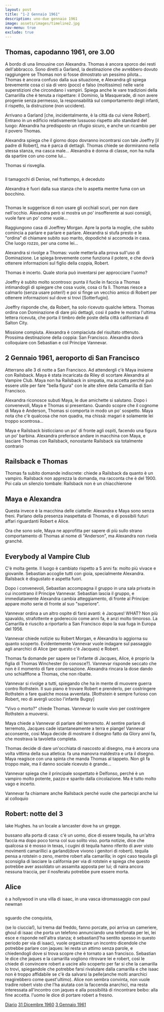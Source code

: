 ```yaml
---
layout: post
title: "1-2 Gennaio 1961"
description: uno-due gennaio 1961
image: assets/images/timeline2.jpg
nav-menu: true
exclude: true
---
```


## Thomas, capodanno 1961, ore 3.00

A bordo di una limousine con Alexandra. Thomas è ancora sporco dei resti dell'abbracco. Sono diretti a Garland, la destinazione che avrebbero dovuto raggiungere se Thomas non si fosse dimostrato un pessimo pilota...
Thomas è ancora confuso dalla sua situazione, e Alexandra gli spiega brevemente cosa ci sia di vero (poco) e falso (moltissimo) nelle varie superstizioni che circondano i vampiri. Spiega anche le vare tradizioni della Camariilla che è tenuta a rispettare: il Dominio, la Masquerade, di non avere progenie senza permesso, la responsabilità sul  comportamento degli infanti, il rispetto, la distruzione (non uccidere).

Arrivano a Garland [che, incidentalmente, è la città da cui viene Robert].
Entrano in un edificio relativamente lussuoso rispetto allo standard del luogo: Alexandra ha predisposto un rifugio sicuro, e anche un ricambio per il povero Thomas.

Alexandra spiega che il giorno dopo dovranno incontrarsi con tale Joeffry [il padre di Robert], ma è parca di dettagli. Thomas chiede se dormiranno nella stessa stanza, ma casca male... Alexandra è donna di classe, non ha nulla da spartire con uno come lui...

Thomas si risveglia.

<span class="image fit"><img src="http://telegra.ph/file/3e02210a16f994c750f60.png" alt="" /></span>

Il tamagochi di Denise, nel frattempo, è deceduto

Alexandra è fuori dalla sua stanza che lo aspetta mentre fuma con un bocchino.

<span class="image fit"><img src="http://telegra.ph/file/a1bfb5d5cb0c8b8f8852a.png" alt="" /></span> 

Thomas le suggerisce di non usare gli occhiali scuri, per non dare nell'occhio. Alexandra però si mostra un po' insofferente ai suoi consigli, vuole fare un po' come vuole...

Raggiungono casa di Joeffrey Morgan. Apre la porta la moglie, che subito comincia a parlare e parlare e parlare. Alexandra si stufa presto e le "ordina" di chiamare subito suo marito, dopodiché si accomoda in casa.
Che luogo rozzo, per una come lei...

Alexandra si rivolge a Thomas: vuole metterla alla prova sull'uso di Dominazione. Le spiega brevemente come funziona il potere, e che dovrà ottenere informazioni sul figlio della coppia, Robert.

Thomas è incerto. Quale storia può inventarsi per approcciare l'uomo?

Joeffry è subito molto scontroso: punta il fucile in faccia a Thomas intimandogli di spiegare che cosa vuole, cosa ci fa lì. Thomas riesce a calmarlo (senza usare poteri!) e poi si finge un vecchio amico di Robert per ottenere informazioni sul dove si trovi [Sotterfugio].

Joeffry risponde che, da Robert, ha solo ricevuto qualche lettera. Thomas ordina con Dominazione di dare più dettagli, così il padre le mostra l'ultima lettera ricevuta, che porta il timbro delle poste della città californiana di Salton City.

Missione compiuta. Alexandra è compiaciuta del risultato ottenuto.
Prossima destinazione della coppia: San Francisco. Alexandra dovrà colloquiare con Sebastian e col Principe Vannevar.

## 2 Gennaio 1961, aeroporto di San Francisco

Atterrano alle 3 di notte a San Francisco. Ad attendergli c'è Maya insieme con Railsback. Maya è stata incaricata da Riley di scortare Alexandra al Vampire Club.
Maya non ha Railsback in simpatia, ma accetta perché può essere utile per fare "bella figura" con le alte sfere della Camarilla di San Francisco.

Alexandra riconosce subuti Maya, le due amichette si salutano. Dopo i convenevoli, Maya e Thomas si presentano.
Quando scopre che il cognome di Maya è Anderson, Thomas si comporta in modo un po' sospetto. Maya nota che c'è qualcosa che non quadra, ma chissà: magari è solamente lei troppo scontrosa...

Maya e Railsback bisticciano un po' di fronte agli ospiti, facendo una figura un po' barbina. Alexandra preferisce andare in macchina con Maya, e lasciare Thomas con Railsback, nonostante Railsback sia totalmente contrario

## Railsback e Thomas

Thomas fa subito domande indiscrete: chiede a Railsback da quanto è un vampiro. Railsback non apprezza la domanda, ma racconta che è del 1900.
Poi cala un silenzio tombale: Railsback non è un chiacchierone

## Maya e Alexandra

Questa invece è la macchina delle ciattelle: Alexandra e Maya sono senza freni. Parlano della presenza inaspettata di Thomas, e di possibili futuri affari riguardanti Robert e Alice.

Ora che sono sole, Maya ne approfitta per sapere di più sullo strano comportamento di Thomas al nome di "Anderson", ma Alexandra non rivela granché.

## Everybody al Vampire Club

C'è molta gente. Il luogo è cambiato rispetto a 5 anni fa: molto più vivace e giovanile.
Sebastian accoglie tutti con gioia, specialmente Alexandra. Railsback è disgustato e aspetta fuori.

Dopo i convenevoli, Sebastian accompagna il gruppo in una sala privata in cui incontrano il Principe Vannevar. Sebastian lascia il gruppo, e immediatamente Alexandra cambia atteggiamento, di fronte al Principe: appare molto serie di fronte al suo "superiore".

Vannevar ordina a un altro ospite di farsi avanti: è Jacques! WHAT? Non più spavaldo, strafottente e godereccio come anni fa, è anzi molto timoroso. La Camarilla è riuscito a riportarlo a San Francisco dopo la sua fuga in Europa del 1956.

Vannevar chiede notizie su Robert Morgan, e Alexandra lo aggiorna su quanto scoperto.
Evidentemente Vannevar vuole indagare sul passaggio agli anarchici di Alice (per questo c'è Jacques) e Robert.

Thomas fa domande per sapere se l'infante di Jacques, Alice, è proprio la figlia di Thomas Winchester (lo conosce?). Vannevar risponde seccato che non è il momento di fare conversazione. Alexandra rincara la dose dando uno schiafffone a Thomas, che non ribatte.

Vannevar si rivolge a tutti, spiegando che ha in mente di muovere guerra contro Rothstein. Il suo piano è trovare Robert e prenderlo, per costringere Rothstein a fare qualche mossa avventata. [Rothstein è sempre furioso con Robert, reo di avergli ucciso l'infante Bugsy]

"Vivo o morto?" chiede Thomas. Vannevar lo vuole vivo per costringere Rothstein a muoversi.

Maya chiede a Vannevar di parlare del terremoto. Al sentire parlare di terremoto, Jacques cade istantaneamente a terra e piange!
Vannevar acconsente, così Maya decide di mostrare il disegno fatto da Glory anni fa, che mostrava la tavoletta completa.

Thomas decide di dare un'occhiata di nascosto al disegno, ma è ancora una volta vittima della sua atletica: fa una manovra maldestra e urta il disegno. Maya reagisce con una spinta che manda Thomas al tappeto. Non gli fa troppo male, ma il danno sociale ricevuto è grande...

Vannevar spiega che il principale sospettato è Delfonso, perché è un vampiro molto potente, pazzo e sparito dalla circolazione. Ma è tutto molto vago e incerto.

Vannevar fa chiamare anche Railsback perché vuole che partecipi anche lui al colloquio


## Robert: notte del 3

lake Hughes. ha un locale a lancaster dove ha un gregge.

bussano alla porta di casa: c'è un uomo, dice di essere tequila, ha un'altra faccia ma dopo poco torna col suo solito viso. porta notizie, dice che qualcosa si è mosso in texas, i cugini di tequila hanno riferito di aver visto movimenti camarillici a garland(dove vivono i genitori di robert). tequila pensa a rotstein o zeno, mentre robert alla camarilla; in ogni caso tequila gli sconsiglia di lasciare la california per via di rotstein e spiega che questo potrebbe aver assoldato un assamita apposta per lui; di naira ancora nessuna traccia, per il nosferatu potrebbe pure essere morta.


## Alice

è a hollywood in una villa di isaac, in una vasca idromassaggio con paul newman

<span class="image fit"><img src="http://telegra.ph/file/3661fab355975fe9f20b2.png" alt="" /></span> 

sguardo che conquista,

(se lo ciuccia!), lui trema dal freddo, fanno porcate, poi arriva un cameriere, ghoul di isaac che porta un telefono annunciando una telefonata per lei, lei esce e risponde nell'altra stanza; è sebastian(l'ha sentito spesso in questo periodo per via di isaac), vuole organizzare un incontro dicendole che potrebbe parlare con jaques: lei resta un attimo senza parole, e chiedendogli dove si trova scopre che è tornato a san francisco. Sebastian le dice che jaques e la camarilla vogliono ritrovare lei e robert, così le chiede di convincere robert a uscire allo scoperto per far si che la camarilla lo trovi, spiegandole che potrebbe farsi rivalutare dalla camarilla e che isaac non è troppo affidabile se c'è da salvarsi la pelle(anche molti anarchici reagirebbero come quest'ultimo). Alice non sembra convinta, non vuole tradire robert visto che l'ha aiutata con la faccenda anarchici, ma resta interessata all'incontro con jaques e alla possibilità di rincontrare beibo: alla fine accetta. l'uomo le dice di portare robert a fresno.

<a href="http://xabacadabra.com/cursed-legacy/diario" class="button">Diario</a>
<a href="31-dicembre-1960.html" class="button back">31 Dicembre 1960</a>
<a href="3-gennaio-1961.html" class="button next">3 Gennaio 1961</a>